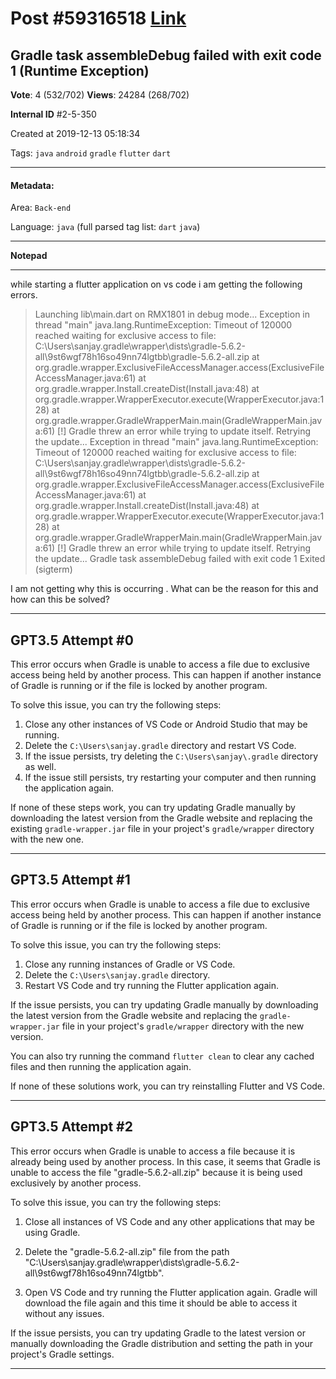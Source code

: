 
# Post \#59316518 [Link](https://stackoverflow.com/questions/59316518/)

## Gradle task assembleDebug failed with exit code 1 (Runtime Exception)

**Vote**: 4 (532/702) **Views**: 24284 (268/702) 

**Internal ID** \#2-5-350

Created at 2019-12-13 05:18:34

Tags: `java` `android` `gradle` `flutter` `dart`

----------

#### Metadata:

Area: `Back-end`

Language: `java` (full parsed tag list: `dart` `java`)

----------

**Notepad**


----------

while starting a flutter application on vs code i am getting the following errors.

> Launching lib\main.dart on RMX1801 in debug mode...
  Exception in thread "main" java.lang.RuntimeException: Timeout of 120000 reached waiting for exclusive access to file: C:\Users\sanjay.gradle\wrapper\dists\gradle-5.6.2-all\9st6wgf78h16so49nn74lgtbb\gradle-5.6.2-all.zip
      at org.gradle.wrapper.ExclusiveFileAccessManager.access(ExclusiveFileAccessManager.java:61)
      at org.gradle.wrapper.Install.createDist(Install.java:48)
      at org.gradle.wrapper.WrapperExecutor.execute(WrapperExecutor.java:128)
      at org.gradle.wrapper.GradleWrapperMain.main(GradleWrapperMain.java:61)
  [!] Gradle threw an error while trying to update itself. Retrying the update...
  Exception in thread "main" java.lang.RuntimeException: Timeout of 120000 reached waiting for exclusive access to file: C:\Users\sanjay.gradle\wrapper\dists\gradle-5.6.2-all\9st6wgf78h16so49nn74lgtbb\gradle-5.6.2-all.zip
      at org.gradle.wrapper.ExclusiveFileAccessManager.access(ExclusiveFileAccessManager.java:61)
      at org.gradle.wrapper.Install.createDist(Install.java:48)
      at org.gradle.wrapper.WrapperExecutor.execute(WrapperExecutor.java:128)
      at org.gradle.wrapper.GradleWrapperMain.main(GradleWrapperMain.java:61)
  [!] Gradle threw an error while trying to update itself. Retrying the update...
  Gradle task assembleDebug failed with exit code 1
  Exited (sigterm)

I am not getting why this is occurring . What can be the reason for this and how can this be solved?


----------
        
## GPT3.5 Attempt \#0

This error occurs when Gradle is unable to access a file due to exclusive access being held by another process. This can happen if another instance of Gradle is running or if the file is locked by another program.

To solve this issue, you can try the following steps:

1. Close any other instances of VS Code or Android Studio that may be running.
2. Delete the `C:\Users\sanjay.gradle` directory and restart VS Code.
3. If the issue persists, try deleting the `C:\Users\sanjay\.gradle` directory as well.
4. If the issue still persists, try restarting your computer and then running the application again.

If none of these steps work, you can try updating Gradle manually by downloading the latest version from the Gradle website and replacing the existing `gradle-wrapper.jar` file in your project's `gradle/wrapper` directory with the new one.

--------

## GPT3.5 Attempt \#1

This error occurs when Gradle is unable to access a file due to exclusive access being held by another process. This can happen if another instance of Gradle is running or if the file is locked by another program.

To solve this issue, you can try the following steps:

1. Close any running instances of Gradle or VS Code.
2. Delete the `C:\Users\sanjay.gradle` directory.
3. Restart VS Code and try running the Flutter application again.

If the issue persists, you can try updating Gradle manually by downloading the latest version from the Gradle website and replacing the `gradle-wrapper.jar` file in your project's `gradle/wrapper` directory with the new version. 

You can also try running the command `flutter clean` to clear any cached files and then running the application again.

If none of these solutions work, you can try reinstalling Flutter and VS Code.

--------

## GPT3.5 Attempt \#2

This error occurs when Gradle is unable to access a file because it is already being used by another process. In this case, it seems that Gradle is unable to access the file "gradle-5.6.2-all.zip" because it is being used exclusively by another process.

To solve this issue, you can try the following steps:

1. Close all instances of VS Code and any other applications that may be using Gradle.

2. Delete the "gradle-5.6.2-all.zip" file from the path "C:\Users\sanjay.gradle\wrapper\dists\gradle-5.6.2-all\9st6wgf78h16so49nn74lgtbb\".

3. Open VS Code and try running the Flutter application again. Gradle will download the file again and this time it should be able to access it without any issues.

If the issue persists, you can try updating Gradle to the latest version or manually downloading the Gradle distribution and setting the path in your project's Gradle settings.

--------
